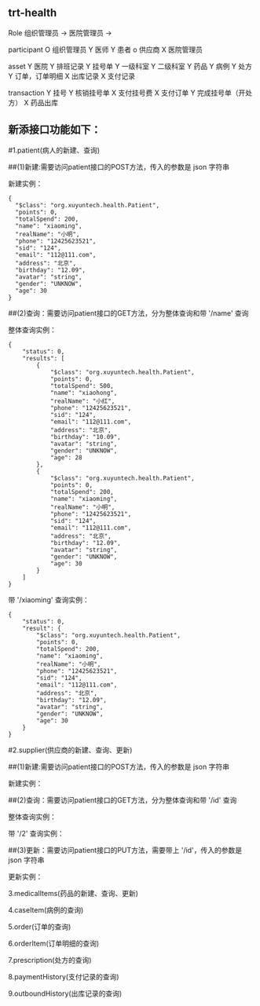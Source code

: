 trt-health
---

Role
组织管理员 -> 医院管理员
              -> 

participant
O 组织管理员
Y 医师
Y 患者
o 供应商
X 医院管理员

asset
Y 医院
Y 排班记录
Y 挂号单
Y 一级科室
Y 二级科室
Y 药品
Y 病例
Y 处方
Y 订单，订单明细
X 出库记录
X 支付记录

transaction
Y 挂号
Y 核销挂号单
X 支付挂号费
X 支付订单
Y 完成挂号单（开处方）
X 药品出库


新添接口功能如下：
---

#1.patient(病人的新建、查询)

##(1)新建:需要访问patient接口的POST方法，传入的参数是 json 字符串

新建实例：
```
{
  "$class": "org.xuyuntech.health.Patient",
  "points": 0,
  "totalSpend": 200,
  "name": "xiaoming",
  "realName": "小明",
  "phone": "12425623521",
  "sid": "124",
  "email": "112@111.com",
  "address": "北京",
  "birthday": "12.09",
  "avatar": "string",
  "gender": "UNKNOW",
  "age": 30
}
```

##(2)查询：需要访问patient接口的GET方法，分为整体查询和带 '/name' 查询

整体查询实例：
```
{
    "status": 0,
    "results": [
        {
            "$class": "org.xuyuntech.health.Patient",
            "points": 0,
            "totalSpend": 500,
            "name": "xiaohong",
            "realName": "小红",
            "phone": "12425623521",
            "sid": "124",
            "email": "112@111.com",
            "address": "北京",
            "birthday": "10.09",
            "avatar": "string",
            "gender": "UNKNOW",
            "age": 28
        },
        {
            "$class": "org.xuyuntech.health.Patient",
            "points": 0,
            "totalSpend": 200,
            "name": "xiaoming",
            "realName": "小明",
            "phone": "12425623521",
            "sid": "124",
            "email": "112@111.com",
            "address": "北京",
            "birthday": "12.09",
            "avatar": "string",
            "gender": "UNKNOW",
            "age": 30
        }
    ]
}
```

带 '/xiaoming' 查询实例：
```
{
    "status": 0,
    "result": {
        "$class": "org.xuyuntech.health.Patient",
        "points": 0,
        "totalSpend": 200,
        "name": "xiaoming",
        "realName": "小明",
        "phone": "12425623521",
        "sid": "124",
        "email": "112@111.com",
        "address": "北京",
        "birthday": "12.09",
        "avatar": "string",
        "gender": "UNKNOW",
        "age": 30
    }
}
```

#2.supplier(供应商的新建、查询、更新)

##(1)新建:需要访问patient接口的POST方法，传入的参数是 json 字符串

新建实例：


##(2)查询：需要访问patient接口的GET方法，分为整体查询和带 '/id' 查询

整体查询实例：


带 '/2' 查询实例：

##(3)更新：需要访问patient接口的PUT方法，需要带上 '/id'，传入的参数是 json 字符串

更新实例：

3.medicalItems(药品的新建、查询、更新)

4.caseItem(病例的查询)

5.order(订单的查询)

6.orderItem(订单明细的查询)

7.prescription(处方的查询)

8.paymentHistory(支付记录的查询)

9.outboundHistory(出库记录的查询)